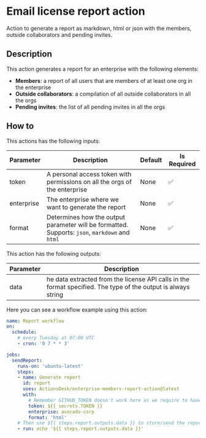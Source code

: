 # Email license report action

Action to generate a report as markdown, html or json with the members, outside collaborators and pending invites.

## Description

This action generates a report for an enterprise with the following elements:
- **Members**: a report of all users that are members of at least one org in the enterprise
- **Outside collaborators**: a compilation of all outside collaborators in all the orgs
- **Pending invites**: the list of all pending invites in all the orgs

## How to

This actions has the following inputs:

| Parameter  | Description                                                                                    | Default | Is Required |
|------------|------------------------------------------------------------------------------------------------|---------|-------------|
| token      | A personal access token with permissions on all the orgs of the enterprise                     | None    | ✅           |
| enterprise | The enterprise where we want to generate the report                                            | None    | ✅           |
| format     | Determines how the output parameter will be formatted. Supports: `json`, `markdown` and `html` | None    | ✅           |

This action has the following outputs:

| Parameter | Description                                                                                                   |
|-----------|---------------------------------------------------------------------------------------------------------------|
| data      | he data extracted from the license API calls in the format specified. The type of the output is always string |


Here you can see a workflow example using this action:

```yml
name: Report workflow
on: 
  schedule:
    # every Tuesday at 07:00 UTC
    - cron: '0 7 * * 3'

jobs:
  sendReport:
    runs-on: 'ubuntu-latest'
    steps:
    - name: Generate report
      id: report
      uses: ActionsDesk/enterprise-members-report-action@latest
      with:
        # Remember GITHUB_TOKEN doesn't work here as we require to have access to the enterprise
        token: ${{ secrets.TOKEN }} 
        enterprise: avocado-corp
        format: 'html'
    # Then use ${{ steps.report.outputs.data }} to store/send the report somewhere
    - run: echo '${{ steps.report.outputs.data }}'
```